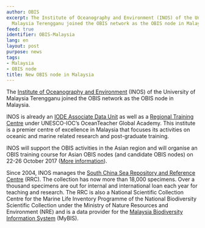 ```yaml
---
author: OBIS
excerpt: The Institute of Oceanography and Environment (INOS) of the University of
  Malaysia Terengganu joined the OBIS network as the OBIS node in Malaysia.
feed: true
identifier: OBIS-Malaysia
lang: en
layout: post
purpose: news
tags:
- Malaysia
- OBIS node
title: New OBIS node in Malaysia
---
```


<p>The <a href="http://inos.umt.edu.my/?lang=en" target="_blank">Institute of Oceanography and Environment</a> (INOS) of the University of Malaysia Terengganu joined the OBIS network as the OBIS node in Malaysia.</p>

<p>INOS is already an <a href="http://www.iode.org/adu" target="_blank">IODE Associate Data Unit</a> as well as a <a href="http://classroom.oceanteacher.org/tag/index.php?tag=RTC%20Malaysia" target="_blank">Regional Training Centre</a> under  UNESCO-IOC’s OceanTeacher Global Academy. This institute is a premier centre of excellence in Malaysia that focuses its activities on oceanic and marine related research and post-graduate training.</p>

<p>INOS will support the OBIS activities in the Asian region and will organise an OBIS training course for Asian OBIS nodes (and candidate OBIS nodes) on 22-26 October 2017 (<a href="http://www.iode.org/index.php?option=com_oe&task=viewEventRecord&eventID=2016" target="_blank">More information</a>).</p>
 
<p>Since 2004, INOS manages the <a href="http://inos.umt.edu.my/?page_id=114&lang=en" target="_blank">South China Sea Repository and Reference Centre</a> (RRC). The collection has now more than 18,000 specimens. Over a thousand specimens are out for internal and international loan each year for teaching and research. The RRC is also a National Scientific Collection Centre for the Marine Life Inventory Programme of the National Biodiversity Scientific Collection under the Ministry of Nature Resources and Environment (NRE) and is a data provider for the <a href="http://www.mybis.gov.my/" target="_blank">Malaysia Biodiversity Information System</a> (MyBIS).</p>
